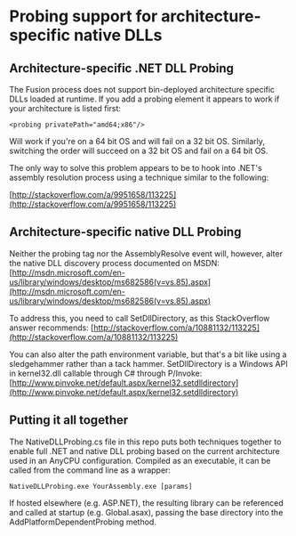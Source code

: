 Probing support for architecture-specific native DLLs
=====================================================

Architecture-specific .NET DLL Probing
--------------------------------------

The Fusion process does not support bin-deployed architecture specific
DLLs loaded at runtime. If you add a probing element it appears to work if
your architecture is listed first:

    <probing privatePath="amd64;x86"/>

Will work if you're on a 64 bit OS and will fail on a 32 bit OS. 
Similarly, switching the order will succeed on a 32 bit OS and fail on a 64 bit OS.

The only way to solve this problem appears to be to hook into .NET's assembly
resolution process using a technique similar to the following:

[http://stackoverflow.com/a/9951658/113225](http://stackoverflow.com/a/9951658/113225)

Architecture-specific native DLL Probing
----------------------------------------

Neither the probing tag nor the AssemblyResolve event will, however, alter the
native DLL discovery process documented on MSDN: [http://msdn.microsoft.com/en-us/library/windows/desktop/ms682586(v=vs.85).aspx](http://msdn.microsoft.com/en-us/library/windows/desktop/ms682586(v=vs.85).aspx)

To address this, you need to call SetDllDirectory, as this StackOverflow answer recommends: [http://stackoverflow.com/a/10881132/113225](http://stackoverflow.com/a/10881132/113225)

You can also alter the path environment variable, but that's a bit like using a sledgehammer rather than a tack hammer. SetDllDirectory is a Windows API in kernel32.dll callable through C# through P/Invoke: [http://www.pinvoke.net/default.aspx/kernel32.setdlldirectory](http://www.pinvoke.net/default.aspx/kernel32.setdlldirectory)

Putting it all together
-----------------------

The NativeDLLProbing.cs file in this repo puts both techniques together to enable full .NET and native DLL probing based on the current architecture used in an AnyCPU configuration. Compiled as an executable, it can be called from the command line as a wrapper:

	NativeDLLProbing.exe YourAssembly.exe [params]

If hosted elsewhere (e.g. ASP.NET), the resulting library can be referenced and called at startup (e.g. Global.asax), passing the base directory into the AddPlatformDependentProbing method.